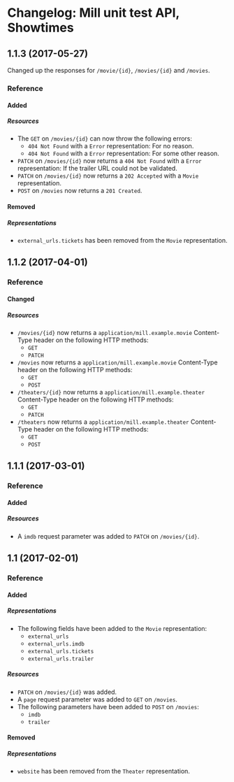 # Changelog: Mill unit test API, Showtimes

## 1.1.3 (2017-05-27)
Changed up the responses for `/movie/{id}`, `/movies/{id}` and `/movies`.

### Reference
#### Added
##### Resources
- The `GET` on `/movies/{id}` can now throw the following errors:
    - `404 Not Found` with a `Error` representation: For no reason.
    - `404 Not Found` with a `Error` representation: For some other reason.
- `PATCH` on `/movies/{id}` now returns a `404 Not Found` with a `Error` representation: If the trailer URL could not be validated.
- `PATCH` on `/movies/{id}` now returns a `202 Accepted` with a `Movie` representation.
- `POST` on `/movies` now returns a `201 Created`.

#### Removed
##### Representations
- `external_urls.tickets` has been removed from the `Movie` representation.

## 1.1.2 (2017-04-01)
### Reference
#### Changed
##### Resources
- `/movies/{id}` now returns a `application/mill.example.movie` Content-Type header on the following HTTP methods:
    - `GET`
    - `PATCH`
- `/movies` now returns a `application/mill.example.movie` Content-Type header on the following HTTP methods:
    - `GET`
    - `POST`
- `/theaters/{id}` now returns a `application/mill.example.theater` Content-Type header on the following HTTP methods:
    - `GET`
    - `PATCH`
- `/theaters` now returns a `application/mill.example.theater` Content-Type header on the following HTTP methods:
    - `GET`
    - `POST`

## 1.1.1 (2017-03-01)
### Reference
#### Added
##### Resources
- A `imdb` request parameter was added to `PATCH` on `/movies/{id}`.

## 1.1 (2017-02-01)
### Reference
#### Added
##### Representations
- The following fields have been added to the `Movie` representation:
    - `external_urls`
    - `external_urls.imdb`
    - `external_urls.tickets`
    - `external_urls.trailer`

##### Resources
- `PATCH` on `/movies/{id}` was added.
- A `page` request parameter was added to `GET` on `/movies`.
- The following parameters have been added to `POST` on `/movies`:
    - `imdb`
    - `trailer`

#### Removed
##### Representations
- `website` has been removed from the `Theater` representation.